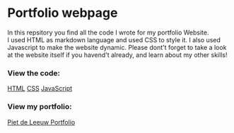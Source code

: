 # Portfolio webpage 
In this repsitory you find all the code I wrote for my portfolio Website.
<br>I used HTML as markdown language and used CSS to style it. I also used Javascript to make the website dynamic.
Please dont't forget to take a look at the website itself if you havend't already, and learn about my other skills!

### View the code:
[HTML](index.html)
[CSS](css/portfolio.css)
[JavaScript](js/portfolio.js)

### View my portfolio:
[Piet de Leeuw Portfolio](https://piet-de-leeuw.github.io/)

